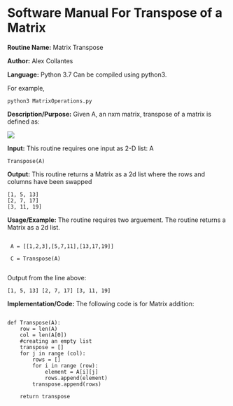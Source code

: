 # Software Manual For Transpose of a Matrix

**Routine Name:** Matrix Transpose
 
**Author:** Alex Collantes
 
**Language:** Python 3.7 Can be compiled using python3.

For example,

`python3 MatrixOperations.py`

**Description/Purpose:** Given A, an nxm matrix, transpose of a matrix is defined as: 

![](https://wikimedia.org/api/rest_v1/media/math/render/svg/9b0864ad54decb7f1b251512de895b40545facf5)

**Input:** This routine requires one input as 2-D list: A

`Transpose(A)`

**Output:** This routine returns a Matrix as a 2d list where the rows and columns have been swapped
```
[1, 5, 13]
[2, 7, 17]
[3, 11, 19]

```

**Usage/Example:** The routine requires two arguement. The routine returns a Matrix as a 2d list.
```python3

 A = [[1,2,3],[5,7,11],[13,17,19]]

 C = Transpose(A)


 ```
Output from the line above:

`[1, 5, 13]
[2, 7, 17]
[3, 11, 19]
`

**Implementation/Code:** The following code is for Matrix addition:

```python3 

def Transpose(A):
    row = len(A)
    col = len(A[0])
    #creating an empty list
    transpose = []
    for j in range (col):
        rows = []
        for i in range (row):
            element = A[i][j]
            rows.append(element)
        transpose.append(rows)

    return transpose
    
```
